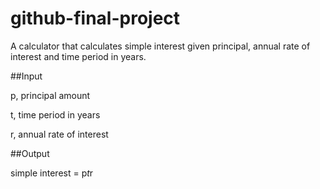 # github-final-project

   A calculator that calculates simple interest given principal, annual rate of interest and time period in years.

##Input

   p, principal amount
   
   t, time period in years
   
   r, annual rate of interest
   
##Output

   simple interest = p*t*r
